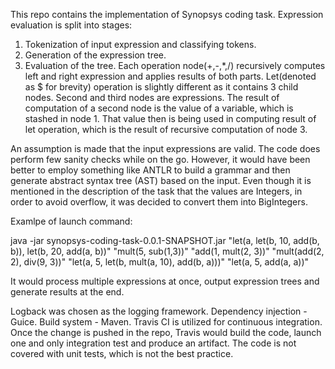This repo contains the implementation of Synopsys coding task.
Expression evaluation is split into stages:
1. Tokenization of input expression and classifying tokens.
2. Generation of the expression tree.
3. Evaluation of the tree.
Each operation node(+,-,*,/) recursively computes left and right expression and applies results of both parts. 
Let(denoted as $ for brevity) operation is slightly different as it contains 3 child nodes. Second and third nodes are expressions. The result of computation of a second node is the value of a variable, which is stashed in node 1. That value then is being used in computing result of let operation, which is the result of recursive computation of node 3.

An assumption is made that the input expressions are valid. The code does perform few sanity checks while on the go. However, it would have been better to employ something like ANTLR to build a grammar and then generate abstract syntax tree (AST) based on the input.
Even though it is mentioned in the description of the task that the values are Integers, in order to avoid overflow, it was decided to convert them into BigIntegers.

Examlpe of launch command:

java -jar synopsys-coding-task-0.0.1-SNAPSHOT.jar "let(a, let(b, 10, add(b, b)), let(b, 20, add(a, b))" "mult(5, sub(1,3))" "add(1, mult(2, 3))" "mult(add(2, 2), div(9, 3))" "let(a, 5, let(b, mult(a, 10), add(b, a)))" "let(a, 5, add(a, a))"

It would process multiple expressions at once, output expression trees and generate results at the end.

Logback was chosen as the logging framework. Dependency injection - Guice. Build system - Maven.
Travis CI is utilized for continuous integration. Once the change is pushed in the repo, Travis would build the code, launch one and only integration test and produce an artifact.
The code is not covered with unit tests, which is not the best practice.